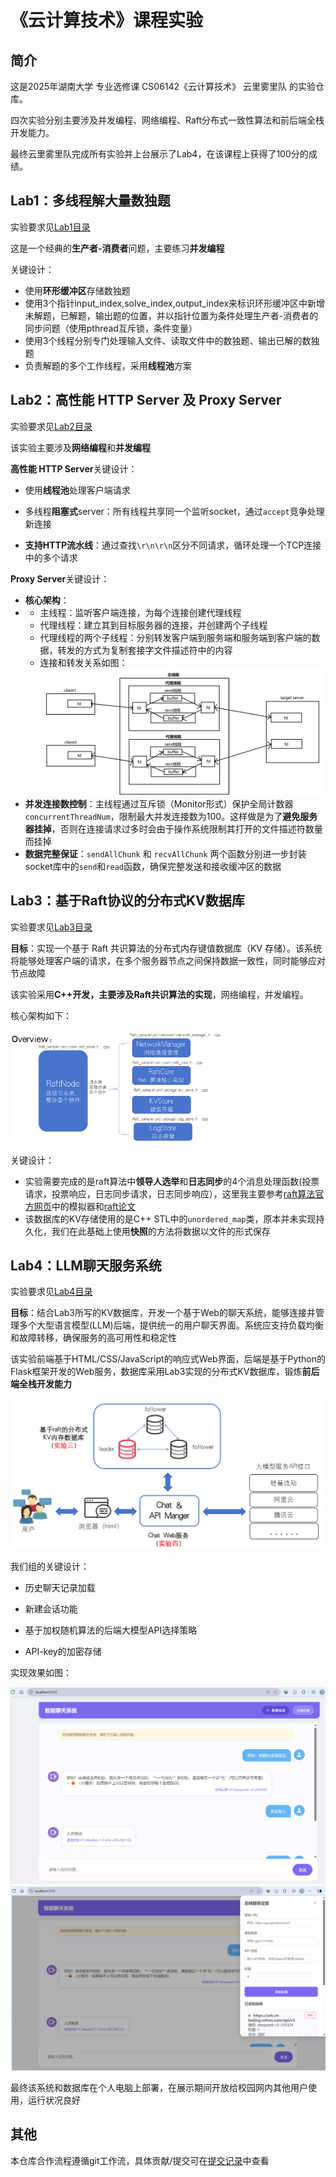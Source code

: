 # 《云计算技术》课程实验

<!--**This is the repo containing all the lab materials for undergraduate course CS06142 "Cloud Computing Techniques" at Hunan University**--> 

## 简介

这是2025年湖南大学 专业选修课 CS06142《云计算技术》 云里雾里队 的实验仓库。

四次实验分别主要涉及并发编程、网络编程、Raft分布式一致性算法和前后端全栈开发能力。

最终云里雾里队完成所有实验并上台展示了Lab4，在该课程上获得了100分的成绩。



## Lab1：多线程解大量数独题

实验要求见[Lab1目录](https://github.com/fengzhuangxian/cloud-computing-labs/tree/master/Lab1)

这是一个经典的**生产者-消费者**问题，主要练习**并发编程**

关键设计：

- 使用**环形缓冲区**存储数独题
- 使用3个指针input_index,solve_index,output_index来标识环形缓冲区中新增未解题，已解题，输出题的位置，并以指针位置为条件处理生产者-消费者的同步问题（使用pthread互斥锁，条件变量）
- 使用3个线程分别专门处理输入文件、读取文件中的数独题、输出已解的数独题
- 负责解题的多个工作线程，采用**线程池**方案



## Lab2：高性能 HTTP Server 及 Proxy Server

实验要求见[Lab2目录](https://github.com/fengzhuangxian/cloud-computing-labs/tree/master/Lab2)

该实验主要涉及**网络编程**和**并发编程**

**高性能 HTTP Server**关键设计：

- 使用**线程池**处理客户端请求

- 多线程**阻塞式**server：所有线程共享同一个监听socket，通过`accept`竞争处理新连接

- **支持HTTP流水线**：通过查找`\r\n\r\n`区分不同请求，循环处理一个TCP连接中的多个请求

  

**Proxy Server**关键设计：

- **核心架构**：
- - 主线程：监听客户端连接，为每个连接创建代理线程
  - 代理线程：建立其到目标服务器的连接，并创建两个子线程
  - 代理线程的两个子线程：分别转发客户端到服务端和服务端到客户端的数据，转发的方式为复制套接字文件描述符中的内容
  - 连接和转发关系如图：<img src="README.assets/image-20250630102425004.png" alt="image-20250630102425004" style="zoom: 50%;" />
- **并发连接数控制**：主线程通过互斥锁（Monitor形式）保护全局计数器`concurrentThreadNum`，限制最大并发连接数为100。这样做是为了**避免服务器挂掉**，否则在连接请求过多时会由于操作系统限制其打开的文件描述符数量而挂掉
- **数据完整保证**：`sendAllChunk` 和 `recvAllChunk` 两个函数分别进一步封装socket库中的`send`和`read`函数，确保完整发送和接收缓冲区的数据



## Lab3：基于Raft协议的分布式KV数据库

实验要求见[Lab3目录](https://github.com/fengzhuangxian/cloud-computing-labs/tree/master/Lab3)

**目标**：实现一个基于 Raft 共识算法的分布式内存键值数据库（KV 存储）。该系统将能够处理客户端的请求，在多个服务器节点之间保持数据一致性，同时能够应对节点故障

该实验采用**C++**开发，主要涉及**Raft共识算法的实现**，网络编程，并发编程。

核心架构如下：

<img src="README.assets/image-20250630142117780.png" alt="image-20250630142117780" style="zoom:33%;" />

关键设计：

- 实验需要完成的是raft算法中**领导人选举**和**日志同步**的4个消息处理函数(投票请求，投票响应，日志同步请求，日志同步响应），这里我主要参考[raft算法官方网页](https://raft.github.io/)中的模拟器和[raft论文](https://raft.github.io/raft.pdf)
- 该数据库的KV存储使用的是C++ STL中的`unordered_map`类，原本并未实现持久化，我们在此基础上使用**快照**的方法将数据以文件的形式保存





## Lab4：LLM聊天服务系统

实验要求见[Lab4目录](https://github.com/fengzhuangxian/cloud-computing-labs/tree/master/Lab4)

**目标**：结合Lab3所写的KV数据库，开发一个基于Web的聊天系统，能够连接并管理多个大型语言模型(LLM)后端，提供统一的用户聊天界面。系统应支持负载均衡和故障转移，确保服务的高可用性和稳定性

该实验前端基于HTML/CSS/JavaScript的响应式Web界面，后端是基于Python的Flask框架开发的Web服务，数据库采用Lab3实现的分布式KV数据库，锻炼**前后端全栈开发能力**

<img src="README.assets/image-20250630145248007.png" alt="image-20250630145248007" style="zoom: 50%;" />

我们组的关键设计：

- 历史聊天记录加载

- 新建会话功能

- 基于加权随机算法的后端大模型API选择策略

- API-key的加密存储

  

实现效果如图：

<img src="README.assets/image-20250630152045979.png" alt="image-20250630152045979" style="zoom: 50%;" />

<img src="README.assets/image-20250630152141790.png" alt="image-20250630152141790" style="zoom: 50%;" />

最终该系统和数据库在个人电脑上部署，在展示期间开放给校园网内其他用户使用，运行状况良好



## 其他

本仓库合作流程遵循git工作流，具体贡献/提交可在[提交记录](https://github.com/fengzhuangxian/cloud-computing-labs/commits/master/)中查看

